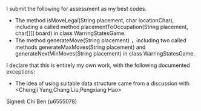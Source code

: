 I submit the following for assessment as my best codes.

* The method isMoveLegal(String placement, char locationChar), including a called method placementToOccupation(String placement, char[][] board)  in class WarringStatesGame.
* The method generateMove(String placement) ，including two called methods generateMaxMoves(String placement) and generateNextMinMoves(String placement) in class WarringStatesGame.

I declare that this is entirely my own work, with the following documented exceptions:

* The idea of using suitable data structure came from a discussion with <Chengji Yang,Chang Liu,Pengxiang Hao>

Signed: Chi Ben (u6555078)


